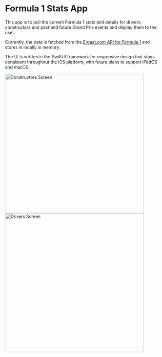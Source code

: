# Formula 1 Stats App

This app is to pull the current Formula 1 stats and details for drivers, constructors and past and future Grand Prix events and display them to the user.

Currently, the data is fetched from the <a href="https://ergast.com/mrd/">Ergast.com API for Formula 1</a> and stores in locally in memory.

The UI is written in the SwiftUI framework for responsive design that stays consistent throughout the iOS platform, with future plans to support iPadOS and macOS. 

<img width="455" alt="Constructors Screen" src="https://user-images.githubusercontent.com/32001029/177777274-61e34b5c-9f64-4536-bbc2-369725f0d430.png">
<img width="454" alt="Drivers Screen" src="https://user-images.githubusercontent.com/32001029/177777288-3ac73e63-4077-443a-bc44-620ad8bf57f5.png">
